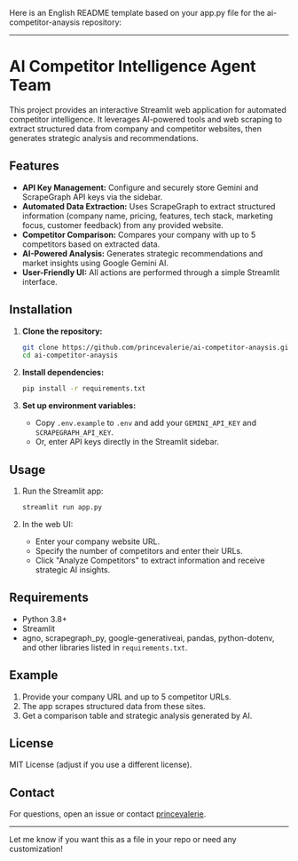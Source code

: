 Here is an English README template based on your app.py file for the ai-competitor-anaysis repository:

---

# AI Competitor Intelligence Agent Team

This project provides an interactive Streamlit web application for automated competitor intelligence. It leverages AI-powered tools and web scraping to extract structured data from company and competitor websites, then generates strategic analysis and recommendations.

## Features

- **API Key Management:** Configure and securely store Gemini and ScrapeGraph API keys via the sidebar.
- **Automated Data Extraction:** Uses ScrapeGraph to extract structured information (company name, pricing, features, tech stack, marketing focus, customer feedback) from any provided website.
- **Competitor Comparison:** Compares your company with up to 5 competitors based on extracted data.
- **AI-Powered Analysis:** Generates strategic recommendations and market insights using Google Gemini AI.
- **User-Friendly UI:** All actions are performed through a simple Streamlit interface.

## Installation

1. **Clone the repository:**
   ```bash
   git clone https://github.com/princevalerie/ai-competitor-anaysis.git
   cd ai-competitor-anaysis
   ```

2. **Install dependencies:**
   ```bash
   pip install -r requirements.txt
   ```

3. **Set up environment variables:**
   - Copy `.env.example` to `.env` and add your `GEMINI_API_KEY` and `SCRAPEGRAPH_API_KEY`.
   - Or, enter API keys directly in the Streamlit sidebar.

## Usage

1. Run the Streamlit app:
   ```bash
   streamlit run app.py
   ```

2. In the web UI:
   - Enter your company website URL.
   - Specify the number of competitors and enter their URLs.
   - Click "Analyze Competitors" to extract information and receive strategic AI insights.

## Requirements

- Python 3.8+
- Streamlit
- agno, scrapegraph_py, google-generativeai, pandas, python-dotenv, and other libraries listed in `requirements.txt`.

## Example

1. Provide your company URL and up to 5 competitor URLs.
2. The app scrapes structured data from these sites.
3. Get a comparison table and strategic analysis generated by AI.

## License

MIT License (adjust if you use a different license).

## Contact

For questions, open an issue or contact [princevalerie](https://github.com/princevalerie).

---

Let me know if you want this as a file in your repo or need any customization!
